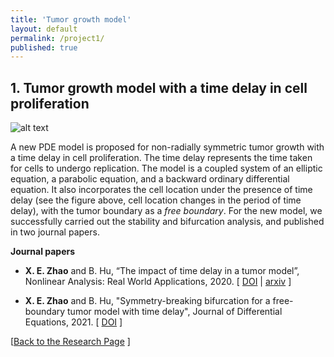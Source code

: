 ```yaml
---
title: 'Tumor growth model'
layout: default
permalink: /project1/
published: true
---
```



## 1. Tumor growth model with a time delay in cell proliferation
![alt text](https://github.com/xinyue-zhao/xinyue-zhao.github.io/blob/master/assets/research/tumorplot.jpg?raw=true)

A new PDE model is proposed for non-radially symmetric tumor growth with a time delay in cell proliferation. The time delay represents the time taken for cells to undergo replication. The model is a coupled system of an elliptic equation, a parabolic equation, and a backward ordinary differential equation. It also incorporates the cell location under the presence of time delay (see the figure above, cell location changes in the period of time delay), with the tumor boundary as a <i>free boundary</i>. For the new model, we successfully carried out the stability and bifurcation analysis, and published in two journal papers.


<b>Journal papers</b>

* <b>X. E. Zhao</b> and B. Hu, “The impact of time delay in a tumor model”, Nonlinear Analysis: Real World Applications, 2020. [&nbsp;<a href="https://www.sciencedirect.com/science/article/abs/pii/S1468121818312732">DOI</a>&nbsp;| 
<a href="https://arxiv.org/abs/1907.01148">arxiv</a>&nbsp;]

* <b>X. E. Zhao</b> and B. Hu, "Symmetry-breaking bifurcation for a free-boundary tumor model with time delay", Journal of Differential Equations, 2021. [&nbsp;<a href="https://www.sciencedirect.com/science/article/abs/pii/S0022039620300280">DOI</a>&nbsp;]

[<a href="{{site.baseurl}}/research">Back to the Research Page</a> ]